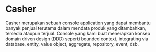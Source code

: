 # Casher
Casher merupakan sebuah console application yang dapat membantu banyak penjual terutama dalam mendata produk yang ditambahkan, tersedia ataupun terjual. Console yang kami buat menerapkan konsep domain driven design (DDD) seperti bounded context, integrating via database, entity, value object, aggregate, repository, event, dsb.
